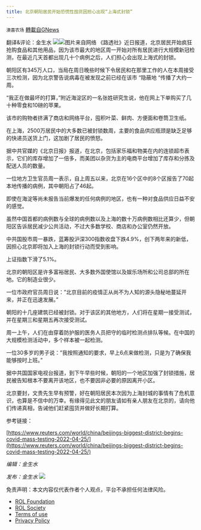 ```yaml
---
title: 北京朝阳居民开始恐慌性囤货因担心出现“上海式封锁”
---
```

`澳喜农场` [轉載自GNews](https://gnews.org/zh-hans/2410920/)

翻译&评论：金生水
![](https://assets.gnews.org/wp-content/uploads/2022/04/image-2608-21.png)![](https://assets.gnews.org/wp-content/uploads/2022/04/1-556.jpg)图片来自网络
《路透社》近日报道，北京居民开始疯狂抢购食品和其他用品，因为该市最大的地区周一开始对所有居民进行大规模新冠检测，在最近几天首都出现几十个病例之后，人们担心会出现上海式的封锁。

朝阳区有345万人口，当局在周日晚些时候下令居民和在那里工作的人在本周接受三次检测，因为北京警告说病毒在被发现之前已经在该市 “隐蔽地 “传播了大约一周。

“我正在做最坏的打算，”附近海淀区的一名张姓研究生说，他在网上下单购买了几十种零食和10磅的苹果。

该市的购物者挤满了商店和网络平台，囤积叶菜、鲜肉、方便面和卷筒卫生纸。

在上海，2500万居民中的大多数已被封锁数周，主要的食品供应瓶颈是缺乏足够的快递员送货上门，这加剧了居民的愤怒。

据中共官媒的《北京日报》报道，在北京，包括家乐福和物美在内的连锁超市表示，它们的库存增加了一倍多，而美团以杂货为主的电商平台增加了库存和分拣及配送人员的数量。

一位地方卫生官员周一表示，自上周五以来，北京在16个区中的8个区报告了70起本地传播的病例，其中朝阳占了46起。

即使在海淀等尚未报告当前爆发的任何病例的地区，也有一种对食品供应日益不安的感觉。

虽然中国首都的病例数与全球的病例数以及上海的数十万病例数相比还算少，但朝阳区告诉居民减少公共活动，不过大多数学校、商店和办公室仍然开放。

中共国股市周一暴跌，蓝筹股沪深300指数收盘下跌4.9%，创下两年来的新低，因担心北京即将加入上海的封锁行动而受到影响。

上证指数下滑了5.1%。

北京的朝阳区是许多富裕居民、大多数外国使馆以及娱乐场所和公司总部的所在地。它的制造业很少。

一位市政府官员周日说：”北京目前的疫情正从尚不为人知的源头隐秘地蔓延开来，并正在迅速发展。”

朝阳的十几座建筑已经被封锁。对于该区的其他地方，人们将在星期一接受测试，并在星期三和星期五再次接受测试。

周一上午，人们在由穿着防护服的医务人员把守的临时检测点排队等候。在中国的大规模检测活动中，多个样本被一起检测。

一位30多岁的男子说：”我按照通知的要求，早上6点来做检测，只是为了确保我能够按时上班。”

据中共国国家电视台报道，到下午早些时候，朝阳的一个地区加强了封锁措施，居民被告知根本不要离开该地区，也不要因非必要的原因离开小区。

北京要封，文贵先生早有预警，好在朝阳居民本次因为上海封城的事情有了危机意识，也算是不信中的万幸。有缘得见此文的朋友请如有亲人朋友在北京的，请向他们传递真相，告诫他们赶紧囤货并做好长期打算。

参考链接：

[https://www.reuters.com/world/china/beijings-biggest-district-begins-covid-mass-testing-2022-04-25/](https://www.reuters.com/world/china/beijings-biggest-district-begins-covid-mass-testing-2022-04-25/)

*编辑：金生水*

*发布：金生水*
![](https://assets.gnews.org/wp-content/uploads/2022/04/HA-4.jpg)
 

免责声明：本文内容仅代表作者个人观点，平台不承担任何法律风险。

- [ROL Foundation](https://rolfoundation.org/)
- [ROL Society](https://rolsociety.org/)
- [Terms of use](https://gnews.org/terms-of-use-3/)
- [Privacy Policy](https://gnews.org/privacy-policy/)
